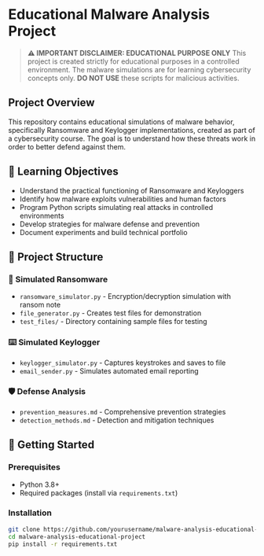 # Educational Malware Analysis Project

> **⚠️ IMPORTANT DISCLAIMER: EDUCATIONAL PURPOSE ONLY**
> This project is created strictly for educational purposes in a controlled environment. 
> The malware simulations are for learning cybersecurity concepts only.
> **DO NOT USE** these scripts for malicious activities.

## Project Overview

This repository contains educational simulations of malware behavior, specifically Ransomware and Keylogger implementations, created as part of a cybersecurity course. The goal is to understand how these threats work in order to better defend against them.

## 🎯 Learning Objectives

- Understand the practical functioning of Ransomware and Keyloggers
- Identify how malware exploits vulnerabilities and human factors
- Program Python scripts simulating real attacks in controlled environments
- Develop strategies for malware defense and prevention
- Document experiments and build technical portfolio

## 📁 Project Structure

### 🔐 Simulated Ransomware
- `ransomware_simulator.py` - Encryption/decryption simulation with ransom note
- `file_generator.py` - Creates test files for demonstration
- `test_files/` - Directory containing sample files for testing

### ⌨️ Simulated Keylogger
- `keylogger_simulator.py` - Captures keystrokes and saves to file
- `email_sender.py` - Simulates automated email reporting

### 🛡️ Defense Analysis
- `prevention_measures.md` - Comprehensive prevention strategies
- `detection_methods.md` - Detection and mitigation techniques

## 🚀 Getting Started

### Prerequisites
- Python 3.8+
- Required packages (install via `requirements.txt`)

### Installation
```bash
git clone https://github.com/yourusername/malware-analysis-educational-project.git
cd malware-analysis-educational-project
pip install -r requirements.txt
